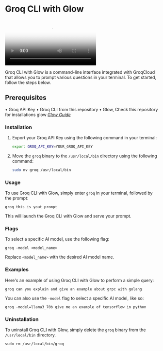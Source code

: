 # Groq CLI with Glow

<video autoplay controls poster="https://res.cloudinary.com/dzfw66khj/image/upload/v1716823323/d7tckf6iw67mvzw2od5d.png">
  <source src="https://res.cloudinary.com/dzfw66khj/video/upload/v1716820661/aw7mi5f9yzrqxawnxzzx.mov" type="video/mp4">
  <img src="https://res.cloudinary.com/dzfw66khj/image/upload/v1716823323/d7tckf6iw67mvzw2od5d.png" alt="Groq CLI with Glow">
</video>

Groq CLI with Glow is a command-line interface integrated with GroqCloud that allows you to prompt various questions in your terminal. To get started, follow the steps below.

## Prerequisites

  • Groq API Key
  • Groq CLI from this repository
  • Glow, Check this repository for installations glow *[Glow Guide](https://github.com/charmbracelet/glow)*

### Installation

1. Export your Groq API Key using the following command in your terminal:

    ```bash
    export GROQ_API_KEY=YOUR_GROQ_API_KEY
    ```

2. Move the `groq` binary to the `/usr/local/bin` directory using the following command:

    ```bash
    sudo mv groq /usr/local/bin
    ```

### Usage

To use Groq CLI with Glow, simply enter `groq` in your terminal, followed by the prompt:

    groq this is yout prompt

This will launch the Groq CLI with Glow and serve your prompt.

### Flags

To select a specific AI model, use the following flag:

    groq -model <model_name>

Replace `<model_name>` with the desired AI model name.

### Examples

Here's an example of using Groq CLI with Glow to perform a simple query:

    groq can you explain and give an example about grpc with golang

You can also use the `-model` flag to select a specific AI model, like so:

    groq -model=llama3_70b give me an example of tensorflow in python

### Uninstallation

To uninstall Groq CLI with Glow, simply delete the `groq` binary from the `/usr/local/bin` directory.

    sudo rm /usr/local/bin/groq

